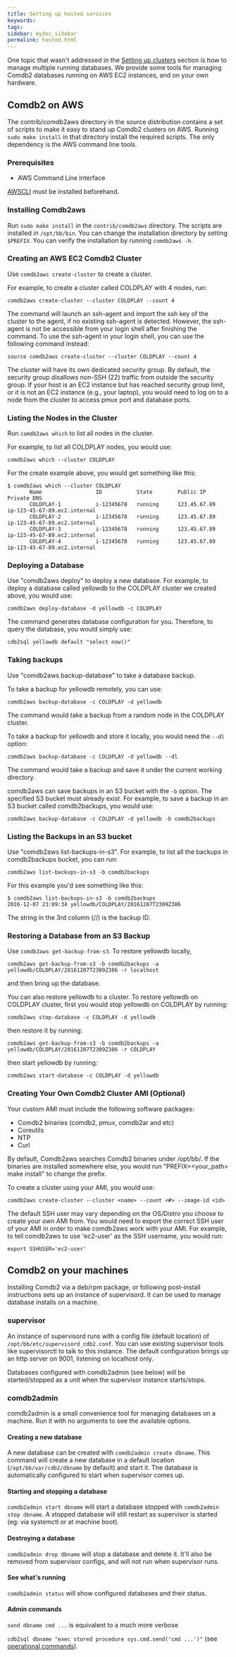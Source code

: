 ```yaml
---
title: Setting up hosted services
keywords:
tags:
sidebar: mydoc_sidebar
permalink: hosted.html
---
```


One topic that wasn't addressed in the [Setting up clusters](clusters.html) section
is how to manage multiple running databases.  We provide some tools for managing
Comdb2 databases running on AWS EC2 instances, and on your own hardware.

## Comdb2 on AWS

The contrib/comdb2aws directory in the source distribution contains a set of scripts to make it easy to 
stand up Comdb2 clusters on AWS.  Running `sudo make install` in that directory install the required scripts.
The only dependency is the AWS command line tools.

### Prerequisites

* AWS Command Line Interface

[AWSCLI](http://docs.aws.amazon.com/cli/latest/userguide/installing.html) must be installed beforehand.

### Installing Comdb2aws

Run `sudo make install` in the `contrib/comdb2aws` directory. The scripts are installed in `/opt/bb/bin`.
You can change the installation directory by setting `$PREFIX`. You can verify the installation by 
running `comdb2aws -h`.

### Creating an AWS EC2 Comdb2 Cluster

Use `comdb2aws create-cluster` to create a cluster.

For example, to create a cluster called COLDPLAY with 4 nodes, run:

`comdb2aws create-cluster --cluster COLDPLAY --count 4`

The command will launch an ssh-agent and import the ssh key of the cluster to
the agent, if no existing ssh-agent is detected. However, the ssh-agent is not
be accessible from your login shell after finishing the command. To use the
ssh-agent in your login shell, you can use the following command instead:

`source comdb2aws create-cluster --cluster COLDPLAY --count 4`

The cluster will have its own dedicated security group. By default, the security
group disallows non-SSH (22) traffic from outside the security group. If
your host is an EC2 instance but has reached security group limit, or it is not
an EC2 instance (e.g., your laptop), you would need to log on to a node from
the cluster to access pmux port and database ports.

### Listing the Nodes in the Cluster

Run `comdb2aws which` to list all nodes in the cluster.

For example, to list all COLDPLAY nodes, you would use:

`comdb2aws which --cluster COLDPLAY`

For the create example above, you would get something like this:

```
$ comdb2aws which --cluster COLDPLAY
       Name                 ID           State        Public IP            Private DNS
       COLDPLAY-1           i-12345678   running      123.45.67.89         ip-123-45-67-89.ec2.internal
       COLDPLAY-2           i-12345678   running      123.45.67.89         ip-123-45-67-89.ec2.internal
       COLDPLAY-3           i-12345678   running      123.45.67.89         ip-123-45-67-89.ec2.internal
       COLDPLAY-4           i-12345678   running      123.45.67.89         ip-123-45-67-89.ec2.internal
```

### Deploying a Database

Use "comdb2aws deploy" to deploy a new database. For example, to deploy a database called yellowdb to the 
COLDPLAY cluster we created above, you would use:

`comdb2aws deploy-database -d yellowdb -c COLDPLAY`

The command generates database configuration for you. Therefore, to query the database, you would simply use:

`cdb2sql yellowdb default "select now()"`

### Taking backups

Use "comdb2aws backup-database" to take a database backup.

To take a backup for yellowdb remotely, you can use:

`comdb2aws backup-database -c COLDPLAY -d yellowdb`

The command would take a backup from a random node in the COLDPLAY cluster.

To take a backup for yellowdb and store it locally, you would need the `--dl` option:

`comdb2aws backup-database -c COLDPLAY -d yellowdb --dl`

The command would take a backup and save it under the current working directory.

comdb2aws can save backups in an S3 bucket with the `-b` option. The specified
S3 bucket must already exist.  For example, to save a backup in an S3 bucket called
comdb2backups, you would use:

`comdb2aws backup-database -c COLDPLAY -d yellowdb -b comdb2backups`

### Listing the Backups in an S3 bucket

Use "comdb2aws list-backups-in-s3". For example, to list all the backups in comdb2backups bucket, you can run:

`comdb2aws list-backups-in-s3 -b comdb2backups`

For this example you'd see something like this:

```
$ comdb2aws list-backups-in-s3 -b comdb2backups
2016-12-07 23:09:34 yellowdb/COLDPLAY/20161207T2309Z386
```

The string in the 3rd column (<db>/<cluster>/<time>) is the backup ID.

### Restoring a Database from an S3 Backup

Use `comdb2aws get-backup-from-s3`. To restore yellowdb locally,

`comdb2aws get-backup-from-s3 -b comdb2backups -a yellowdb/COLDPLAY/20161207T2309Z386 -r localhost`

and then bring up the database.

You can also restore yellowdb to a cluster. To restore yellowdb on COLDPLAY cluster, first you would stop yellowdb on 
COLDPLAY by running:

`comdb2aws stop-database -c COLDPLAY -d yellowdb`

then restore it by running:

`comdb2aws get-backup-from-s3 -b comdb2backups -a yellowdb/COLDPLAY/20161207T2309Z386 -r COLDPLAY`

then start yellowdb by running:

`comdb2aws start-database -c COLDPLAY -d yellowdb`

### Creating Your Own Comdb2 Cluster AMI (Optional)

Your custom AMI must include the following software packages:

- Comdb2 binaries (comdb2, pmux, comdb2ar and etc)
- Coreutils
- NTP
- Curl

By default, Comdb2aws searches Comdb2 binaries under /opt/bb/. If the binaries are installed
somewhere else, you would run "PREFIX=<your_path> make install" to change the prefix.

To create a cluster using your AMI, you would use:

`comdb2aws create-cluster --cluster <name> --count <#> --image-id <id>`

The default SSH user may vary depending on the OS/Distro you choose to create your own AMI from.
You would need to export the correct SSH user of your AMI in order to make comdb2aws work with your
AMI. For example, to tell comdb2aws to use 'ec2-user' as the SSH username, you would run:

`export SSHUSER='ec2-user'`

## Comdb2 on your machines

Installing Comdb2 via a deb/rpm package, or following post-install instructions
sets up an instance of supervisord.  It can be used to manage database installs
on a machine.

### supervisor

An instance of supervisord runs with a config file (default location) of
`/opt/bb/etc/supervisord_cdb2.conf`.  You can use existing supervisor tools
like supervisorctl to talk to this instance.  The default configuration
brings up an http server on 9001, listening on localhost only.

Databases configured with comdb2admin (see below) will be started/stopped
as a unit when the supervisor instance starts/stops.

### comdb2admin

comdb2admin is a small convenience tool for managing databases on a machine. Run
it with no arguments to see the available options.

#### Creating a new database

A new database can be created with `comdb2admin create dbname`.  This command
will create a new database in a default location (`/opt/bb/var/cdb2/dbname` by
default) and start it.  The database is automatically configured to start
when supervisor comes up.

#### Starting and stopping a database

`comdb2admin start dbname` will start a database stopped with 
`comdb2admin stop dbname`.  A stopped database will still restart as 
supervisor is started (eg: via systemctl or at machine boot).

#### Destroying a database

`comdb2admin drop dbname` will stop a database and delete it.  It'll also
be removed from supervisor configs, and will not run when supervisor runs.

#### See what's running

`comdb2admin status` will show configured databases and their status.

#### Admin commands 

`send dbname cmd ...` is equivalent to a much more verbose

`cdb2sql dbname "exec stored procedure sys.cmd.send('cmd ...')"` (see
[operational commands](op.html)).
